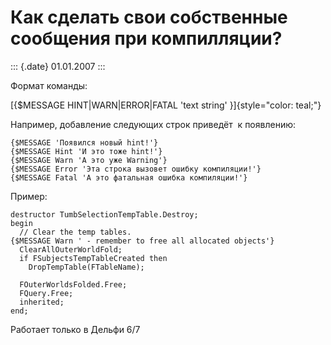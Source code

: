 Как сделать свои собственные сообщения при компилляции?
=======================================================

::: {.date}
01.01.2007
:::

Формат команды:

[{\$MESSAGE HINT\|WARN\|ERROR\|FATAL \'text string\'
}]{style="color: teal;"}

Например, добавление следующих строк приведёт  к появлению:

    {$MESSAGE 'Появился новый hint!'}
    {$MESSAGE Hint 'И это тоже hint!'}
    {$MESSAGE Warn 'А это уже Warning'}
    {$MESSAGE Error 'Эта строка вызовет ошибку компиляции!'}
    {$MESSAGE Fatal 'А это фатальная ошибка компиляции!'}

Пример:

    destructor TumbSelectionTempTable.Destroy;
    begin
      // Clear the temp tables.
    {$MESSAGE Warn ' - remember to free all allocated objects'}
      ClearAllOuterWorldFold;
      if FSubjectsTempTableCreated then
        DropTempTable(FTableName);
     
      FOuterWorldsFolded.Free;
      FQuery.Free;
      inherited;
    end;

Работает только в Дельфи 6/7

